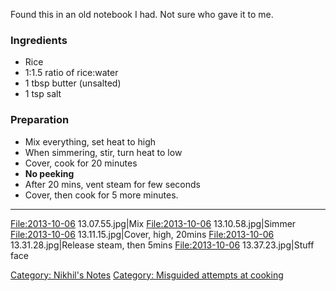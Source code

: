 Found this in an old notebook I had. Not sure who gave it to me.

### Ingredients

-   Rice
-   1:1.5 ratio of rice:water
-   1 tbsp butter (unsalted)
-   1 tsp salt

### Preparation

-   Mix everything, set heat to high
-   When simmering, stir, turn heat to low
-   Cover, cook for 20 minutes
-   **No peeking**
-   After 20 mins, vent steam for few seconds
-   Cover, then cook for 5 more minutes.

------------------------------------------------------------------------

<File:2013-10-06> 13.07.55.jpg|Mix <File:2013-10-06> 13.10.58.jpg|Simmer
<File:2013-10-06> 13.11.15.jpg|Cover, high, 20mins <File:2013-10-06>
13.31.28.jpg|Release steam, then 5mins <File:2013-10-06>
13.37.23.jpg|Stuff face

[Category: Nikhil's Notes](Category:_Nikhil's_Notes "wikilink")
[Category: Misguided attempts at
cooking‏‎](Category:_Misguided_attempts_at_cooking‏‎ "wikilink")
